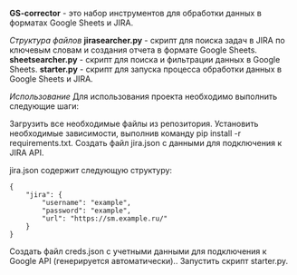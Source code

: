 **GS-corrector** - это набор инструментов для обработки данных в форматах Google Sheets и JIRA.

*Структура файлов*
**jirasearcher.py** - скрипт для поиска задач в JIRA по ключевым словам и создания отчета в формате Google Sheets.
**sheetsearcher.py** - скрипт для поиска и фильтрации данных в Google Sheets.
**starter.py** - скрипт для запуска процесса обработки данных в Google Sheets и JIRA.

*Использование*
Для использования проекта необходимо выполнить следующие шаги:

Загрузить все необходимые файлы из репозитория.
Установить необходимые зависимости, выполнив команду pip install -r requirements.txt.
Создать файл jira.json с данными для подключения к JIRA API.

jira.json содержит следующую структуру:
```
{
    "jira": {
        "username": "example",
        "password": "example",
        "url": "https://sm.example.ru/"
    }
}
```

Создать файл creds.json с учетными данными для подключения к Google API (генерируется автоматически)..
Запустить скрипт starter.py.

